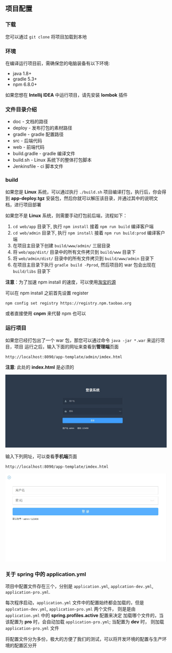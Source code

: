 ## 项目配置

### 下载

您可以通过 `git clone` 将项目加载到本地

### 环境

在编译运行项目前，需确保您的电脑装备有以下环境:

* java 1.8+
* gradle 5.3+
* npm 6.8.0+

如果您想在 **Intellij IDEA** 中运行项目，请先安装 **lombok** 插件

### 文件目录介绍

* doc - 文档的路径
* deploy - 发布打包的素材路径
* gradle - gradle 配置路径
* src - 后端代码
* web - 前端代码
* build.gradle - gradle 编译文件
* build.sh - Linux 系统下的整体打包脚本
* Jenkinsfile - ci 脚本文件

### build

如果您是 **Linux** 系统，可以通过执行 `./build.sh` 项目编译打包，执行后，你会得
到 **app-deploy.tgz** 安装包，然后你就可以解压该目录，并通过其中的说明文档，进行项目部署

如果您不是 **Linux** 系统，则需要手动打包前后端，流程如下：

1. `cd web/app` 目录下, 执行 `npm install` 接着 `npm run build` 编译客户端
2. `cd web/admin` 目录下, 执行 `npm install` 接着 `npm run build:prod` 编译客户端
3. 在项目主目录下创建 `build/www/admin/` 三层目录
4. 将 `web/app/dist/` 目录中的所有文件拷贝到 `build/www` 目录下
5. 将 `web/admin/dist/` 目录中的所有文件拷贝到 `build/www/admin` 目录下
6. 在项目主目录下执行 `gradle build -Pprod`, 然后项目的 war 包会出现在 `build/libs` 目录下

**注意**：为了加速 npm install 的速度，可以使用[淘宝的源](https://developer.aliyun.com/mirror/NPM)

可以在 npm install 之前首先设置 register

```sh
npm config set registry https://registry.npm.taobao.org
```

或者直接使用 **cnpm** 来代替 npm 也可以

### 运行项目

如果您已经打包出了一个 war 包，那您可以通过命令 `java -jar *.war` 来运行项目，项目
运行之后，输入下面的网址来查看到**管理端**页面

```
http://localhost:8090/app-template/admin/imdex.html
```

**注意**: 此处的 **index.html** 是必须的

![adminHome](./images/adminHome.png)

输入下列网址，可以查看**手机端**页面

```
http://localhost:8090/app-template/imdex.html
```

![clientHome](./images/clientHome.png)

### 关于 spring 中的 application.yml

项目中配置文件存在三个，分别是 `application.yml`, `applcation-dev.yml`, `application-pro.yml`.

每次程序启动，`application.yml` 文件中的配置始终都会加载的，但是
 `applcation-dev.yml`, `application-pro.yml` 两个文件，
 则是是由 `application.yml` 中的 **spring.profiles.active** 配置来决定
 加载哪个文件的，当该配置为 **pro** 时，会自动加载 `application-pro.yml`;
 当配置为 **dev** 时， 则加载 `application-pro.yml` 文件

将配置文件分为多份，极大的方便了我们的测试，可以将开发环境的配置与生产环境的配置区分开
